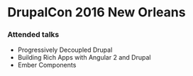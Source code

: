 # DrupalCon 2016 New Orleans

### Attended talks

- Progressively Decoupled Drupal
- Building Rich Apps with Angular 2 and Drupal
- Ember Components
